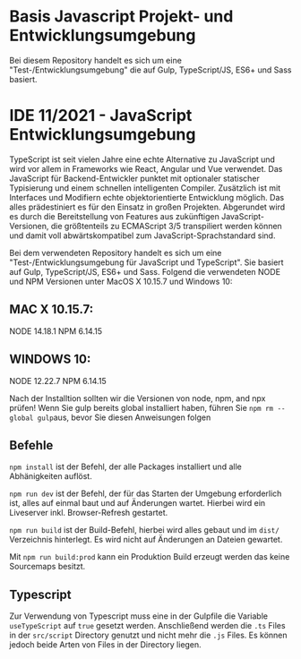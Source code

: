 # Basis Javascript Projekt- und Entwicklungsumgebung

Bei diesem Repository handelt es sich um eine "Test-/Entwicklungsumgebung" die auf Gulp, TypeScript/JS, ES6+ und Sass basiert.

# IDE 11/2021 - JavaScript Entwicklungsumgebung

TypeScript ist seit vielen Jahre eine echte Alternative zu JavaScript und wird vor allem in Frameworks wie React, Angular und Vue verwendet. Das JavaScript für Backend-Entwickler punktet mit optionaler statischer Typisierung und einem schnellen intelligenten Compiler. Zusätzlich ist mit Interfaces und Modifiern echte objekt­orientierte Entwicklung möglich. Das alles prädestiniert es für den Einsatz in großen Projekten. Abgerundet wird es durch die Bereitstellung von Features aus zukünftigen JavaScript-Versionen, die größtenteils zu ECMAScript 3/5 transpiliert werden können und damit voll abwärtskompatibel zum JavaScript-Sprachstandard sind.

Bei dem verwendeten Repository handelt es sich um eine "Test-/Entwicklungsumgebung für JavaScript und TypeScript". Sie basiert auf Gulp, TypeScript/JS, ES6+ und Sass. Folgend die verwendeten NODE und NPM Versionen unter MacOS X 10.15.7 und Windows 10:

## MAC X 10.15.7:
NODE 14.18.1
NPM 6.14.15

## WINDOWS 10:
NODE 12.22.7
NPM 6.14.15

Nach der Installtion sollten wir die Versionen von node, npm, and npx prüfen!
Wenn Sie gulp bereits global installiert haben, führen Sie `npm rm --global gulp`aus, bevor Sie diesen Anweisungen folgen

## Befehle
`npm install` ist der Befehl, der alle Packages installiert und alle Abhänigkeiten auflöst.

`npm run dev` ist der Befehl, der für das Starten der Umgebung erforderlich ist, alles auf einmal baut und auf Änderungen wartet. Hierbei wird ein Liveserver inkl. Browser-Refresh gestartet.

`npm run build` ist der Build-Befehl, hierbei wird alles gebaut und im `dist/` Verzeichnis hinterlegt. Es wird nicht auf Änderungen an Dateien gewartet.

Mit `npm run build:prod` kann ein Produktion Build erzeugt werden das keine Sourcemaps besitzt.

## Typescript

Zur Verwendung von Typescript muss eine in der Gulpfile die Variable `useTypeScript` auf `true` gesetzt werden. Anschließend werden die `.ts` Files in der `src/script` Directory genutzt und nicht mehr die `.js` Files. Es können jedoch beide Arten von Files in der Directory liegen.
